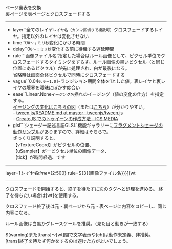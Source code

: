 ページ裏表を交換  
裏ページを表ページとクロスフェードする

***
- layer``全てのレイヤ`レイヤ名（カンマ区切りで複数可）`クロスフェードするレイヤ。指定以外のレイヤは変化させない
- time``0`0〜；ミリ秒`変化にかける時間
- delay``0`0〜；ミリ秒`変化する前に待機する遅延時間
- rule```画像ファイル名`指定した場合はルール画像として、ピクセル単位でクロスフェードするタイミングをずらす。ルール画像の黒いピクセル（と同じ位置にあるピクセル）が先に処理され、白が最後になる。<br/>省略時は画面全体ピクセルで同時にクロスフェードする
- vague``0.04`0.0〜1.0`トランジション期間全体を1とした値。表レイヤと裏レイヤの境界を曖昧にぼかす度合い
- ease``Linear.None`イージング名`揺れのイージング（値の変化の仕方）を指定する。<br/>[イージングの変化はこちらの図](https://createjs.com/demos/tweenjs/tween_sparktable)（または[こちら](https://sole.github.io/tween.js/examples/03_graphs.html)）が分かりやすい。<br/>- [tween.js/README.md at master · tweenjs/tween.js](https://github.com/tweenjs/tween.js/blob/master/README.md)<br/>- [CreateJS でのトゥイーンの作成方法 - ICS MEDIA](https://ics.media/tutorial-createjs/tween/)
- glsl```シェーダー記述言語GLSL`機能ギャラリーに[フラグメントシェーダの動作サンプル](https://famibee.github.io/SKYNovel_gallery/?cur=glsl_slide)がありますので、詳細はそちらで。<br/>ざっくり説明すると、<br/>【vTextureCoord】がピクセルの位置、<br/>【uSampler】が一ピクセル単位の画像データ、<br/>【tick】が時間経過、です

***
layer=${1{{レイヤ名}}} time=${2:500} rule=${3{{画像ファイル名}}}][wt

***
クロスフェードを開始すると、終了を待たずに次のタグへと処理を進める。
終了を待ちたい場合は[wt]を使用する。

クロスフェード終了後は元・裏ページから元・表ページに内容をコピーし、同じ内容になる。

ルール画像は白黒かグレースケールを推奨。（見た目と動きが一致する）

$(warning)また[trans]～[wt]間で文字表示や[ch]は動作未定義、非推奨。
[trans]終了を待たず何かをするのは避けた方がよいでしょう。
